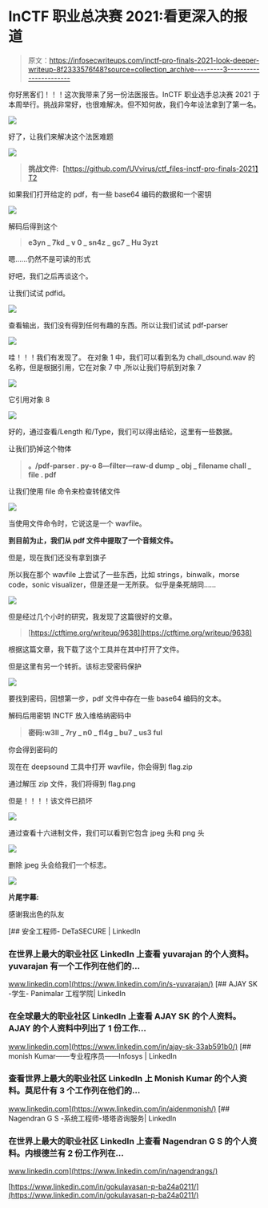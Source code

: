 # InCTF 职业总决赛 2021:看更深入的报道

> 原文：<https://infosecwriteups.com/inctf-pro-finals-2021-look-deeper-writeup-8f2333576f48?source=collection_archive---------3----------------------->

你好黑客们！！！这次我带来了另一份法医报告。InCTF 职业选手总决赛 2021 于本周举行。挑战非常好，也很难解决。但不知何故，我们今年设法拿到了第一名。

![](img/0d9b692be281cf50bcb841cd9f894467.png)

好了，让我们来解决这个法医难题

![](img/9f15dd67c6cc2068e304c604d55f3fde.png)

> **挑战文件:**【https://github.com/UVvirus/ctf_files-inctf-pro-finals-2021】T2

如果我们打开给定的 pdf，有一些 base64 编码的数据和一个密钥

![](img/ee59923c5412a0eb0e504a56ee4b5be2.png)

解码后得到这个

> **e3yn _ 7kd _ v 0 _ sn4z _ gc7 _ Hu 3yzt**

嗯……仍然不是可读的形式

好吧，我们之后再谈这个。

让我们试试 pdfid。

![](img/84daba6dea163446dd41b075ec090d5f.png)

查看输出，我们没有得到任何有趣的东西。所以让我们试试 pdf-parser

![](img/fe14610551c8577bda1fe3a87c4e56c7.png)

哇！！！我们有发现了。
在对象 1 中，我们可以看到名为 chall_dsound.wav 的名称，但是根据引用，它在对象 7 中
,所以让我们导航到对象 7

![](img/f01af24fd488a41dec0fd2919c33caf8.png)

它引用对象 8

![](img/cea3a96d3131d5aafc85cb84c639a4d7.png)

好的，通过查看/Length 和/Type，我们可以得出结论，这里有一些数据。

让我们扔掉这个物体

> **。/pdf-parser . py-o 8—filter—raw-d dump _ obj _ filename chall _ file . pdf**

让我们使用 file 命令来检查转储文件

![](img/4468664bc4621e3effd77bd470a622f7.png)

当使用文件命令时，它说这是一个 wavfile。

**到目前为止，我们从 pdf 文件中提取了一个音频文件。**

但是，现在我们还没有拿到旗子

所以我在那个 wavfile 上尝试了一些东西，比如 strings，binwalk，morse code，sonic visualizer，但是还是一无所获。
似乎是条死胡同……

![](img/42d78cd12beae6403407ad3dc7a4a843.png)

但是经过几个小时的研究，我发现了这篇很好的文章。

> [https://ctftime.org/writeup/9638](https://ctftime.org/writeup/9638)

根据这篇文章，我下载了这个工具并在其中打开了文件。

但是这里有另一个转折。该标志受密码保护

![](img/bdc31cbd4253f9051be1a5bb5c170893.png)

要找到密码，回想第一步，pdf 文件中存在一些 base64 编码的文本。

解码后用密钥 INCTF 放入维格纳密码中

> **密码:w3ll _ 7ry _ n0 _ fl4g _ bu7 _ us3 ful**

你会得到密码的

现在在 deepsound 工具中打开 wavfile，你会得到 flag.zip

通过解压 zip 文件，我们将得到 flag.png

但是！！！！该文件已损坏

![](img/e30ad6086198e11a76b7a24b55a33c4e.png)

通过查看十六进制文件，我们可以看到它包含 jpeg 头和 png 头

![](img/78de9e4e74d304973aed779bf6b0b7a4.png)

删除 jpeg 头会给我们一个标志。

![](img/f6375a57aa0731cc60a01054f0fd91e1.png)

**片尾字幕:**

感谢我出色的队友

[](https://www.linkedin.com/in/s-yuvarajan/) [## 安全工程师- DeTaSECURE | LinkedIn

### 在世界上最大的职业社区 LinkedIn 上查看 yuvarajan 的个人资料。yuvarajan 有一个工作列在他们的…

www.linkedin.com](https://www.linkedin.com/in/s-yuvarajan/) [](https://www.linkedin.com/in/ajay-sk-33ab591b0/) [## AJAY SK -学生- Panimalar 工程学院| LinkedIn

### 在全球最大的职业社区 LinkedIn 上查看 AJAY SK 的个人资料。AJAY 的个人资料中列出了 1 份工作…

www.linkedin.com](https://www.linkedin.com/in/ajay-sk-33ab591b0/) [](https://www.linkedin.com/in/aidenmonish/) [## monish Kumar——专业程序员——Infosys | LinkedIn

### 查看世界上最大的职业社区 LinkedIn 上 Monish Kumar 的个人资料。莫尼什有 3 个工作列在他们的…

www.linkedin.com](https://www.linkedin.com/in/aidenmonish/)  [## Nagendran G S -系统工程师-塔塔咨询服务| LinkedIn

### 在世界上最大的职业社区 LinkedIn 上查看 Nagendran G S 的个人资料。内根德兰有 2 份工作列在…

www.linkedin.com](https://www.linkedin.com/in/nagendrangs/) 

[https://www.linkedin.com/in/gokulavasan-p-ba24a0211/](https://www.linkedin.com/in/gokulavasan-p-ba24a0211/)